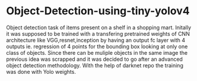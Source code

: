# Object-Detection-using-tiny-yolov4
Object detection task of items present on a shelf in a shopping mart.
Initally it was supposed to be trained with a transfering pretrained weights of CNN architecture like VGG,resnet,inception by having an output fc layer with 4 outputs ie. regression of 4 points for the bounding box looking at only one class of objects. Since there can be muliple objects in the same image the previous idea was scrapped and it was decided to go after an advanced object detection methodology. With the help of darknet repo the training was done with Yolo weights.
